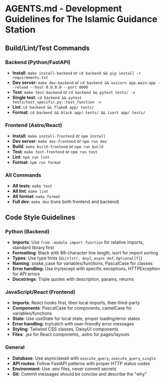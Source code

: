 # AGENTS.md - Development Guidelines for The Islamic Guidance Station

## Build/Lint/Test Commands

### Backend (Python/FastAPI)

- **Install**: `make install-backend` or `cd backend && pip install -r requirements.txt`
- **Dev server**: `make dev-backend` or `cd backend && uvicorn app.main:app --reload --host 0.0.0.0 --port 8000`
- **Test**: `make test-backend` or `cd backend && pytest tests/ -v`
- **Single test**: `cd backend && pytest tests/test_specific.py::test_function -v`
- **Lint**: `cd backend && flake8 app/ tests/`
- **Format**: `cd backend && black app/ tests/ && isort app/ tests/`

### Frontend (Astro/React)

- **Install**: `make install-frontend` or `npm install`
- **Dev server**: `make dev-frontend` or `npm run dev`
- **Build**: `make build-frontend` or `npm run build`
- **Test**: `make test-frontend` or `npm run test`
- **Lint**: `npm run lint`
- **Format**: `npm run format`

### All Commands

- **All tests**: `make test`
- **All lint**: `make lint`
- **All format**: `make format`
- **Full dev**: `make dev` (runs both frontend and backend)

## Code Style Guidelines

### Python (Backend)

- **Imports**: Use `from .module import function` for relative imports, standard library first
- **Formatting**: Black with 88-character line length, isort for import sorting
- **Types**: Use type hints (`dict[str, Any]`, `async def`, `Optional[T]`)
- **Naming**: snake_case for variables/functions, PascalCase for classes
- **Error handling**: Use try/except with specific exceptions, HTTPException for API errors
- **Docstrings**: Triple quotes with description, params, returns

### JavaScript/React (Frontend)

- **Imports**: React hooks first, then local imports, then third-party
- **Components**: PascalCase for components, camelCase for variables/functions
- **State**: Use useState for local state, proper loading/error states
- **Error handling**: try/catch with user-friendly error messages
- **Styling**: Tailwind CSS classes, DaisyUI components
- **Files**: .jsx for React components, .astro for pages/layouts

### General

- **Database**: Use async/await with `execute_query`, `execute_query_single`
- **API routes**: Follow FastAPI patterns with proper HTTP status codes
- **Environment**: Use .env files, never commit secrets
- **Git**: Commit messages should be concise and describe the "why"
